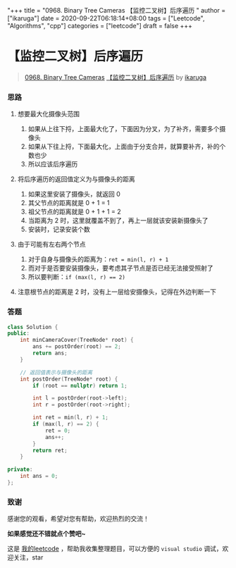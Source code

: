 "+++
title = "0968. Binary Tree Cameras 【监控二叉树】后序遍历 "
author = ["ikaruga"]
date = 2020-09-22T06:18:14+08:00
tags = ["Leetcode", "Algorithms", "cpp"]
categories = ["leetcode"]
draft = false
+++

# 【监控二叉树】后序遍历

> [0968. Binary Tree Cameras](https://leetcode-cn.com/problems/binary-tree-cameras/)
> [【监控二叉树】后序遍历](https://leetcode-cn.com/problems/binary-tree-cameras/solution/binary-tree-cameras-by-ikaruga/) by [ikaruga](https://leetcode-cn.com/u/ikaruga/)

### 思路
1. 想要最大化摄像头范围
    1. 如果从上往下捋，上面最大化了，下面因为分叉，为了补齐，需要多个摄像头
    2. 如果从下往上捋，下面最大化，上面由于分支合并，就算要补齐，补的个数也少
    3. 所以应该后序遍历

2. 将后序遍历的返回值定义为与摄像头的距离
    1. 如果这里安装了摄像头，就返回 0 
    2. 其父节点的距离就是 0 + 1 = 1
    3. 祖父节点的距离就是 0 + 1 + 1 = 2
    4. 当距离为 2 时，这里就覆盖不到了，再上一层就该安装新摄像头了
    5. 安装时，记录安装个数

3. 由于可能有左右两个节点
    1. 对于自身与摄像头的距离为：`ret = min(l, r) + 1`
    2. 而对于是否要安装摄像头，要考虑其子节点是否已经无法接受照射了
    3. 所以要判断：`if (max(l, r) == 2)`

4. 注意根节点的距离是 2 时，没有上一层给安摄像头，记得在外边判断一下

### 答题
```C++
class Solution {
public:
    int minCameraCover(TreeNode* root) {
        ans += postOrder(root) == 2;
        return ans;
    }

    // 返回值表示与摄像头的距离
    int postOrder(TreeNode* root) {
        if (root == nullptr) return 1;

        int l = postOrder(root->left);
        int r = postOrder(root->right);

        int ret = min(l, r) + 1;
        if (max(l, r) == 2) {
            ret = 0;
            ans++;
        }
        return ret;
    }

private:
    int ans = 0;
};
```



### 致谢
感谢您的观看，希望对您有帮助，欢迎热烈的交流！  

**如果感觉还不错就点个赞吧~**

这是 [我的leetcode](https://github.com/AhJo53589/leetcode-cn) ，帮助我收集整理题目，可以方便的 `visual studio` 调试，欢迎关注，star

